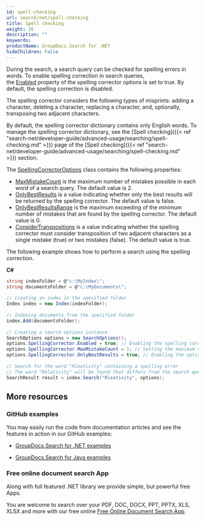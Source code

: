 ```yaml
---
id: spell-checking
url: search/net/spell-checking
title: Spell checking
weight: 26
description: ""
keywords: 
productName: GroupDocs.Search for .NET
hideChildren: False
---
```

During the search, a search query can be checked for spelling errors in words. To enable spelling correction in search queries, the [Enabled](https://apireference.groupdocs.com/net/search/groupdocs.search.options/spellingcorrectoroptions/properties/enabled) property of the spelling corrector options is set to true. By default, the spelling correction is disabled.

The spelling corrector considers the following types of misprints: adding a character, deleting a character, replacing a character, and, optionally, transposing two adjacent characters.

By default, the spelling corrector dictionary contains only English words. To manage the spelling corrector dictionary, see the [Spell checking]({{< ref "search-net/developer-guide/advanced-usage/searching/spell-checking.md" >}}) page of the [Spell checking]({{< ref "search-net/developer-guide/advanced-usage/searching/spell-checking.md" >}}) section.

The [SpellingCorrectorOptions](https://apireference.groupdocs.com/net/search/groupdocs.search.options/spellingcorrectoroptions) class contains the following properties:

*   [MaxMistakeCount](https://apireference.groupdocs.com/net/search/groupdocs.search.options/spellingcorrectoroptions/properties/maxmistakecount) is the maximum number of mistakes possible in each word of a search query. The default value is 2.
*   [OnlyBestResults](https://apireference.groupdocs.com/net/search/groupdocs.search.options/spellingcorrectoroptions/properties/onlybestresults) is a value indicating whether only the best results will be returned by the spelling corrector. The default value is false.
*   [OnlyBestResultsRange](https://apireference.groupdocs.com/net/search/groupdocs.search.options/spellingcorrectoroptions/properties/onlybestresultsrange) is the maximum exceeding of the minimum number of mistakes that are found by the spelling corrector. The default value is 0.
*   [ConsiderTranspositions](https://apireference.groupdocs.com/net/search/groupdocs.search.options/spellingcorrectoroptions/properties/considertranspositions) is a value indicating whether the spelling corrector must consider transposition of two adjacent characters as a single mistake (true) or two mistakes (false). The default value is true.

The following example shows how to perform a search using the spelling correction.

**C#**

```csharp
string indexFolder = @"c:\MyIndex\";
string documentsFolder = @"c:\MyDocuments\";
 
// Creating an index in the specified folder
Index index = new Index(indexFolder);
 
// Indexing documents from the specified folder
index.Add(documentsFolder);
 
// Creating a search options instance
SearchOptions options = new SearchOptions();
options.SpellingCorrector.Enabled = true; // Enabling the spelling correction
options.SpellingCorrector.MaxMistakeCount = 1; // Setting the maximum number of mistakes
options.SpellingCorrector.OnlyBestResults = true; // Enabling the option for only the best results of the spelling correction
 
// Search for the word "Rleativity" containing a spelling error
// The word "Relativity" will be found that differs from the search query in two transposed letters
SearchResult result = index.Search("Rleativity", options);
```

## More resources

### GitHub examples

You may easily run the code from documentation articles and see the features in action in our GitHub examples:

*   [GroupDocs.Search for .NET examples](https://github.com/groupdocs-search/GroupDocs.Search-for-.NET)
    
*   [GroupDocs.Search for Java examples](https://github.com/groupdocs-search/GroupDocs.Search-for-Java)
    

### Free online document search App

Along with full featured .NET library we provide simple, but powerful free Apps.

You are welcome to search over your PDF, DOC, DOCX, PPT, PPTX, XLS, XLSX and more with our free online [Free Online Document Search App](https://products.groupdocs.app/search).
